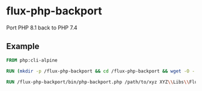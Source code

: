 # flux-php-backport

Port PHP 8.1 back to PHP 7.4

## Example

```dockerfile
FROM php:cli-alpine

RUN (mkdir -p /flux-php-backport && cd /flux-php-backport && wget -O - https://github.com/flux-eco/flux-php-backport/releases/download/%tag%/flux-php-backport-%tag%-build.tar.gz | tar -xz --strip-components=1)

RUN /flux-php-backport/bin/php-backport.php /path/to/xyz XYZ\\Libs\\FluxLegacyEnum
```
